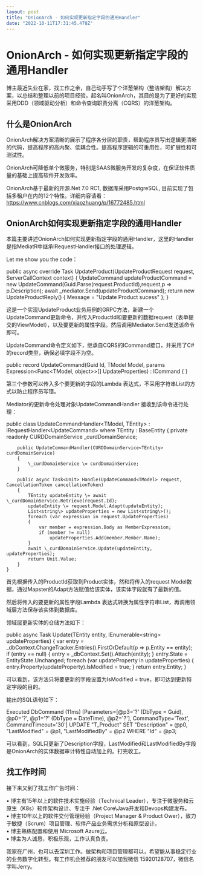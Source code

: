 ```yaml
---
layout: post
title: "OnionArch - 如何实现更新指定字段的通用Handler"
date: "2022-10-11T17:31:45.478Z"
---
```

OnionArch - 如何实现更新指定字段的通用Handler
================================

博主最近失业在家，找工作之余，自己动手写了个洋葱架构（整洁架构）解决方案，以总结和整理以前的项目经验，起名叫OnionArch，其目的是为了更好的实现采用DDD（领域驱动分析）和命令查询职责分离（CQRS）的洋葱架构。

什么是OnionArch
------------

OnionArch解决方案清晰的展示了程序各分层的职责，帮助程序员写出逻辑更清晰的代码，提高程序的高内聚、低耦合性。提高程序逻辑的可重用性，可扩展性和可测试性。

OnionArch可降低单个微服务，特别是SAAS微服务开发的复杂度，在保证软件质量的基础上提高软件开发效率。

OnionArch基于最新的开源.Net 7.0 RC1, 数据库采用PostgreSQL, 目前实现了包括多租户在内的12个特性。详细内容请看：https://www.cnblogs.com/xiaozhuang/p/16772485.html

OnionArch如何实现更新指定字段的通用Handler
-----------------------------

本篇主要讲述OnionArch如何实现更新指定字段的通用Handler，这里的Handler是指MediatR中继承IRequestHandler接口的处理逻辑。

Let me show you the code：

 public async override Task<UpdateProductReply> UpdateProduct(UpdateProductRequest request, ServerCallContext context)
        {
            UpdateCommand<UpdateProductRequest> updateProductCommand = new UpdateCommand<UpdateProductRequest>(Guid.Parse(request.ProductId),request,p => p.Description);
            await \_mediator.Send(updateProductCommand);
            return new UpdateProductReply()
            {
                Message \= "Update Product sucess"
            };
        }

这是一个实现UpdateProduct业务用例的GRPC方法，新建一个UpdateCommand更新命令，并传入ProductId和要更新的数据request（表单提交的ViewModel），以及要更新的属性字段。然后调用Mediator.Send发送该命令即可。

UpdateCommand命令定义如下，继承自CQRS的ICommand接口，并采用了C#的record类型，确保必填字段不为空。

  public record UpdateCommand<TModel>(Guid Id, TModel Model, params Expression<Func<TModel, object\>>\[\] UpdateProperties) : ICommand
    { }

第三个参数可以传入多个要更新的字段的Lambda 表达式，不采用字符串List的方式以防止程序员写错。

Mediator的更新命令处理对象UpdateCommandHandler 接收到该命令进行处理：

 public class UpdateCommandHandler<TModel, TEntity> : IRequestHandler<UpdateCommand<TModel>> where TEntity : BaseEntity
    {
        private readonly CURDDomainService<TEntity> \_curdDomainService;

        public UpdateCommandHandler(CURDDomainService<TEntity> curdDomainService)
        {
            \_curdDomainService \= curdDomainService;
        }

        public async Task<Unit> Handle(UpdateCommand<TModel> request, CancellationToken cancellationToken)
        {
            TEntity updateEntity \= await \_curdDomainService.Retrieve(request.Id);
            updateEntity \= request.Model.Adapt(updateEntity);
            List<string\> updateProperties = new List<string\>();
            foreach (var expression in request.UpdateProperties)
            {
                var member = expression.Body as MemberExpression;
                if (member != null)
                    updateProperties.Add(member.Member.Name);
            }
            await \_curdDomainService.Update(updateEntity, updateProperties);
            return Unit.Value;
        }
    }

首先根据传入的ProductId获取到Product实体，然和将传入的request Model数据，通过Mapster的Adapt方法赋值给该实体，该实体字段就有了最新的值。

然后将传入的要更新的属性字段Lambda 表达式转换为属性字符串List，再调用领域层方法保存该实体到数据库。

领域层更新实体的仓储方法如下：

  public async Task<TEntity> Update(TEntity entity, IEnumerable<string\> updateProperties)
        {
            var entry = \_dbContext.ChangeTracker.Entries<TEntity>().FirstOrDefault(p => p.Entity == entity);
            if (entry == null)
            {
                entry \= \_dbContext.Set<TEntity>().Attach(entity);
            }
            entry.State \= EntityState.Unchanged;
            foreach (var updateProperty in updateProperties)
            {
                entry.Property(updateProperty).IsModified \= true;
            }
            return entry.Entity;
        }

可以看到，该方法只将要更新的字段设置为IsModified = true，即可达到更新特定字段的目的。

输出的SQL语句如下：

Executed DbCommand (11ms) \[Parameters=\[@p3='?' (DbType = Guid), @p0='?', @p1='?' (DbType = DateTime), @p2='?'\], CommandType\='Text', CommandTimeout\='30'\]
      UPDATE "T\_Product" SET "Description" \= @p0, "LastModified" \= @p1, "LastModifiedBy" \= @p2
      WHERE "Id" \= @p3;

可以看到，SQL只更新了Description字段，LastModified和LastModifiedBy字段是OnionArch的实体数据审计特性自动加上的。打完收工。

找工作时间
-----

接下来又到了找工作广告时间：

▪ 博主有15年以上的软件技术实施经验（Technical Leader），专注于微服务和云原生（K8s）软件架构设计、专注于 .Net Core\\Java开发和Devops构建发布。  
▪ 博主10年以上的软件交付管理经验（Project Manager & Product Ower），致力于敏捷（Scrum）项目管理、软件产品业务需求分析和原型设计。  
▪ 博主熟练配置和使用 Microsoft Azure云。  
▪ 博主为人诚恳，积极乐观，工作认真负责。 

我家在广州，也可以去深圳工作。做架构和项目管理都可以，希望能从事稳定行业的业务数字化转型。有工作机会推荐的朋友可以加我微信 15920128707，微信名字叫Jerry。